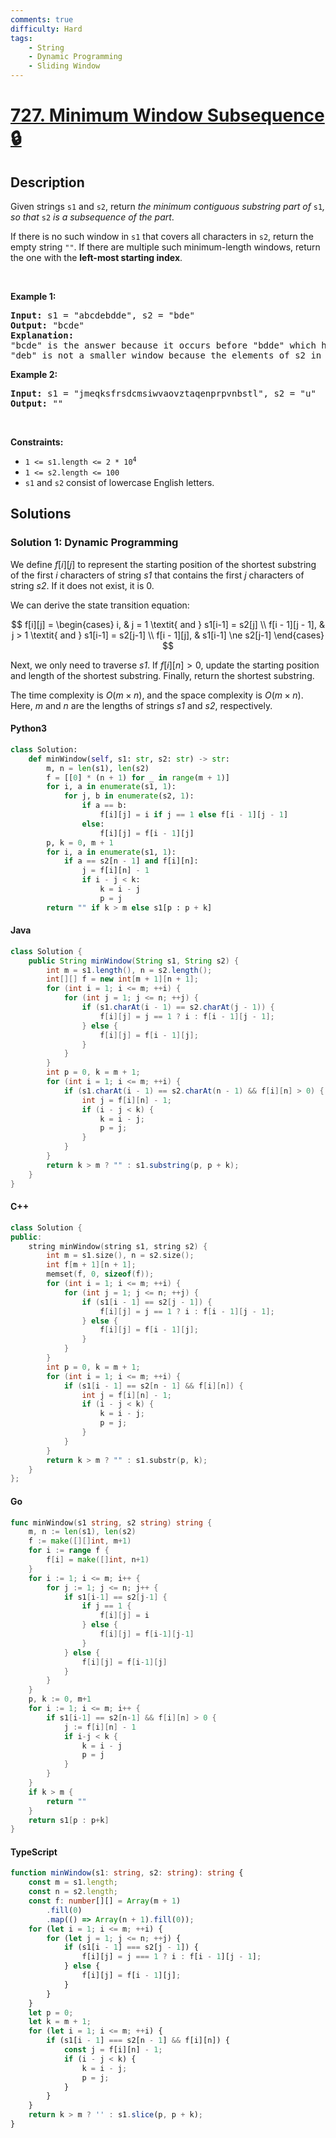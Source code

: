 ```yaml
---
comments: true
difficulty: Hard
tags:
    - String
    - Dynamic Programming
    - Sliding Window
---
```


<!-- problem:start -->

# [727. Minimum Window Subsequence 🔒](https://leetcode.com/problems/minimum-window-subsequence)

## Description

<!-- description:start -->

<p>Given strings <code>s1</code> and <code>s2</code>, return <em>the minimum contiguous&nbsp;substring part of </em><code>s1</code><em>, so that </em><code>s2</code><em> is a subsequence of the part</em>.</p>

<p>If there is no such window in <code>s1</code> that covers all characters in <code>s2</code>, return the empty string <code>&quot;&quot;</code>. If there are multiple such minimum-length windows, return the one with the <strong>left-most starting index</strong>.</p>

<p>&nbsp;</p>
<p><strong class="example">Example 1:</strong></p>

<pre>
<strong>Input:</strong> s1 = &quot;abcdebdde&quot;, s2 = &quot;bde&quot;
<strong>Output:</strong> &quot;bcde&quot;
<strong>Explanation:</strong> 
&quot;bcde&quot; is the answer because it occurs before &quot;bdde&quot; which has the same length.
&quot;deb&quot; is not a smaller window because the elements of s2 in the window must occur in order.
</pre>

<p><strong class="example">Example 2:</strong></p>

<pre>
<strong>Input:</strong> s1 = &quot;jmeqksfrsdcmsiwvaovztaqenprpvnbstl&quot;, s2 = &quot;u&quot;
<strong>Output:</strong> &quot;&quot;
</pre>

<p>&nbsp;</p>
<p><strong>Constraints:</strong></p>

<ul>
	<li><code>1 &lt;= s1.length &lt;= 2 * 10<sup>4</sup></code></li>
	<li><code>1 &lt;= s2.length &lt;= 100</code></li>
	<li><code>s1</code> and <code>s2</code> consist of lowercase English letters.</li>
</ul>

<!-- description:end -->

## Solutions

<!-- solution:start -->

### Solution 1: Dynamic Programming

We define $f[i][j]$ to represent the starting position of the shortest substring of the first $i$ characters of string $\textit{s1}$ that contains the first $j$ characters of string $\textit{s2}$. If it does not exist, it is $0$.

We can derive the state transition equation:

$$
f[i][j] = \begin{cases}
i, & j = 1 \textit{ and } s1[i-1] = s2[j] \\
f[i - 1][j - 1], & j > 1 \textit{ and } s1[i-1] = s2[j-1] \\
f[i - 1][j], & s1[i-1] \ne s2[j-1]
\end{cases}
$$

Next, we only need to traverse $\textit{s1}$. If $f[i][n] \gt 0$, update the starting position and length of the shortest substring. Finally, return the shortest substring.

The time complexity is $O(m \times n)$, and the space complexity is $O(m \times n)$. Here, $m$ and $n$ are the lengths of strings $\textit{s1}$ and $\textit{s2}$, respectively.

<!-- tabs:start -->

#### Python3

```python
class Solution:
    def minWindow(self, s1: str, s2: str) -> str:
        m, n = len(s1), len(s2)
        f = [[0] * (n + 1) for _ in range(m + 1)]
        for i, a in enumerate(s1, 1):
            for j, b in enumerate(s2, 1):
                if a == b:
                    f[i][j] = i if j == 1 else f[i - 1][j - 1]
                else:
                    f[i][j] = f[i - 1][j]
        p, k = 0, m + 1
        for i, a in enumerate(s1, 1):
            if a == s2[n - 1] and f[i][n]:
                j = f[i][n] - 1
                if i - j < k:
                    k = i - j
                    p = j
        return "" if k > m else s1[p : p + k]
```

#### Java

```java
class Solution {
    public String minWindow(String s1, String s2) {
        int m = s1.length(), n = s2.length();
        int[][] f = new int[m + 1][n + 1];
        for (int i = 1; i <= m; ++i) {
            for (int j = 1; j <= n; ++j) {
                if (s1.charAt(i - 1) == s2.charAt(j - 1)) {
                    f[i][j] = j == 1 ? i : f[i - 1][j - 1];
                } else {
                    f[i][j] = f[i - 1][j];
                }
            }
        }
        int p = 0, k = m + 1;
        for (int i = 1; i <= m; ++i) {
            if (s1.charAt(i - 1) == s2.charAt(n - 1) && f[i][n] > 0) {
                int j = f[i][n] - 1;
                if (i - j < k) {
                    k = i - j;
                    p = j;
                }
            }
        }
        return k > m ? "" : s1.substring(p, p + k);
    }
}
```

#### C++

```cpp
class Solution {
public:
    string minWindow(string s1, string s2) {
        int m = s1.size(), n = s2.size();
        int f[m + 1][n + 1];
        memset(f, 0, sizeof(f));
        for (int i = 1; i <= m; ++i) {
            for (int j = 1; j <= n; ++j) {
                if (s1[i - 1] == s2[j - 1]) {
                    f[i][j] = j == 1 ? i : f[i - 1][j - 1];
                } else {
                    f[i][j] = f[i - 1][j];
                }
            }
        }
        int p = 0, k = m + 1;
        for (int i = 1; i <= m; ++i) {
            if (s1[i - 1] == s2[n - 1] && f[i][n]) {
                int j = f[i][n] - 1;
                if (i - j < k) {
                    k = i - j;
                    p = j;
                }
            }
        }
        return k > m ? "" : s1.substr(p, k);
    }
};
```

#### Go

```go
func minWindow(s1 string, s2 string) string {
	m, n := len(s1), len(s2)
	f := make([][]int, m+1)
	for i := range f {
		f[i] = make([]int, n+1)
	}
	for i := 1; i <= m; i++ {
		for j := 1; j <= n; j++ {
			if s1[i-1] == s2[j-1] {
				if j == 1 {
					f[i][j] = i
				} else {
					f[i][j] = f[i-1][j-1]
				}
			} else {
				f[i][j] = f[i-1][j]
			}
		}
	}
	p, k := 0, m+1
	for i := 1; i <= m; i++ {
		if s1[i-1] == s2[n-1] && f[i][n] > 0 {
			j := f[i][n] - 1
			if i-j < k {
				k = i - j
				p = j
			}
		}
	}
	if k > m {
		return ""
	}
	return s1[p : p+k]
}
```

#### TypeScript

```ts
function minWindow(s1: string, s2: string): string {
    const m = s1.length;
    const n = s2.length;
    const f: number[][] = Array(m + 1)
        .fill(0)
        .map(() => Array(n + 1).fill(0));
    for (let i = 1; i <= m; ++i) {
        for (let j = 1; j <= n; ++j) {
            if (s1[i - 1] === s2[j - 1]) {
                f[i][j] = j === 1 ? i : f[i - 1][j - 1];
            } else {
                f[i][j] = f[i - 1][j];
            }
        }
    }
    let p = 0;
    let k = m + 1;
    for (let i = 1; i <= m; ++i) {
        if (s1[i - 1] === s2[n - 1] && f[i][n]) {
            const j = f[i][n] - 1;
            if (i - j < k) {
                k = i - j;
                p = j;
            }
        }
    }
    return k > m ? '' : s1.slice(p, p + k);
}
```

<!-- tabs:end -->

<!-- solution:end -->

<!-- problem:end -->
